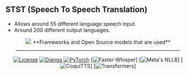 ## STST (Speech To Speech Translation)
- Allows around 55 different language speech input.
- Around 200 different output languages.


<div align="center">
<img src="https://static.scarf.sh/a.png?x-pxid=cf317fe7-2188-4721-bc01-124bb5d5dbb2" />
**Frameworks and Open Source models that are used**
______________________________________________________________________

[![License](<https://img.shields.io/badge/License-MPL%202.0-brightgreen.svg>)](https://opensource.org/license/MIT)
[![Django](<https://img.shields.io/badge/%20%20Django%20%20-8A2BE2>)](https://www.djangoproject.com/)
[![PyTorch](<https://img.shields.io/badge/%20%20PyTorch%20%20-8A2BE2>)](https://pytorch.org/)
[![Faster-Whisper](<https://img.shields.io/badge/%20%20Faster%20Whisper%20%20-8A2BE2>)]
[![Meta's NLLB](<https://img.shields.io/badge/%20%20Meta%20NLLB%20%20-8A2BE2>)]
[![CoquiTTS](<https://img.shields.io/badge/%20%20CoquiTTS%20%20-8A2BE2>)]
[![Transformers](<https://img.shields.io/badge/%20%20Transformer%20%20-8A2BE2>)]
</div>



